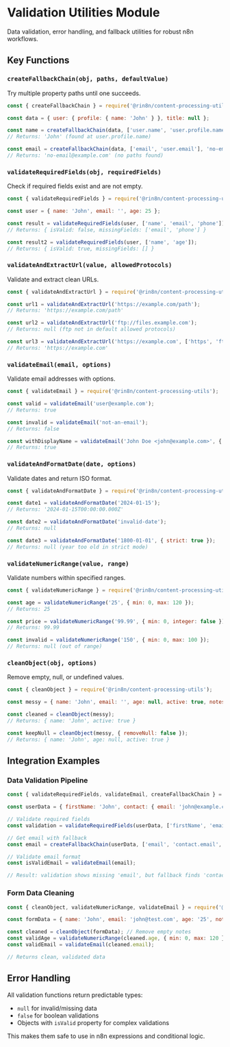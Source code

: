 # Validation Utilities Module

Data validation, error handling, and fallback utilities for robust n8n workflows.

## Key Functions

### `createFallbackChain(obj, paths, defaultValue)`

Try multiple property paths until one succeeds.

```javascript
const { createFallbackChain } = require('@rin8n/content-processing-utils');

const data = { user: { profile: { name: 'John' } }, title: null };

const name = createFallbackChain(data, ['user.name', 'user.profile.name', 'title'], 'Anonymous');
// Returns: 'John' (found at user.profile.name)

const email = createFallbackChain(data, ['email', 'user.email'], 'no-email@example.com');
// Returns: 'no-email@example.com' (no paths found)
```

### `validateRequiredFields(obj, requiredFields)`

Check if required fields exist and are not empty.

```javascript
const { validateRequiredFields } = require('@rin8n/content-processing-utils');

const user = { name: 'John', email: '', age: 25 };

const result = validateRequiredFields(user, ['name', 'email', 'phone']);
// Returns: { isValid: false, missingFields: ['email', 'phone'] }

const result2 = validateRequiredFields(user, ['name', 'age']);
// Returns: { isValid: true, missingFields: [] }
```

### `validateAndExtractUrl(value, allowedProtocols)`

Validate and extract clean URLs.

```javascript
const { validateAndExtractUrl } = require('@rin8n/content-processing-utils');

const url1 = validateAndExtractUrl('https://example.com/path');
// Returns: 'https://example.com/path'

const url2 = validateAndExtractUrl('ftp://files.example.com');
// Returns: null (ftp not in default allowed protocols)

const url3 = validateAndExtractUrl('https://example.com', ['https', 'ftp']);
// Returns: 'https://example.com'
```

### `validateEmail(email, options)`

Validate email addresses with options.

```javascript
const { validateEmail } = require('@rin8n/content-processing-utils');

const valid = validateEmail('user@example.com');
// Returns: true

const invalid = validateEmail('not-an-email');
// Returns: false

const withDisplayName = validateEmail('John Doe <john@example.com>', { allowDisplayName: true });
// Returns: true
```

### `validateAndFormatDate(date, options)`

Validate dates and return ISO format.

```javascript
const { validateAndFormatDate } = require('@rin8n/content-processing-utils');

const date1 = validateAndFormatDate('2024-01-15');
// Returns: '2024-01-15T00:00:00.000Z'

const date2 = validateAndFormatDate('invalid-date');
// Returns: null

const date3 = validateAndFormatDate('1800-01-01', { strict: true });
// Returns: null (year too old in strict mode)
```

### `validateNumericRange(value, range)`

Validate numbers within specified ranges.

```javascript
const { validateNumericRange } = require('@rin8n/content-processing-utils');

const age = validateNumericRange('25', { min: 0, max: 120 });
// Returns: 25

const price = validateNumericRange('99.99', { min: 0, integer: false });
// Returns: 99.99

const invalid = validateNumericRange('150', { min: 0, max: 100 });
// Returns: null (out of range)
```

### `cleanObject(obj, options)`

Remove empty, null, or undefined values.

```javascript
const { cleanObject } = require('@rin8n/content-processing-utils');

const messy = { name: 'John', email: '', age: null, active: true, notes: undefined };

const cleaned = cleanObject(messy);
// Returns: { name: 'John', active: true }

const keepNull = cleanObject(messy, { removeNull: false });
// Returns: { name: 'John', age: null, active: true }
```

## Integration Examples

### Data Validation Pipeline
```javascript
const { validateRequiredFields, validateEmail, createFallbackChain } = require('@rin8n/content-processing-utils');

const userData = { firstName: 'John', contact: { email: 'john@example.com' } };

// Validate required fields
const validation = validateRequiredFields(userData, ['firstName', 'email']);

// Get email with fallback
const email = createFallbackChain(userData, ['email', 'contact.email', 'user.email']);

// Validate email format
const isValidEmail = validateEmail(email);

// Result: validation shows missing 'email', but fallback finds 'contact.email'
```

### Form Data Cleaning
```javascript
const { cleanObject, validateNumericRange, validateEmail } = require('@rin8n/content-processing-utils');

const formData = { name: 'John', email: 'john@test.com', age: '25', notes: '', active: 'true' };

const cleaned = cleanObject(formData); // Remove empty notes
const validAge = validateNumericRange(cleaned.age, { min: 0, max: 120 });
const validEmail = validateEmail(cleaned.email);

// Returns clean, validated data
```

## Error Handling

All validation functions return predictable types:
- `null` for invalid/missing data
- `false` for boolean validations
- Objects with `isValid` property for complex validations

This makes them safe to use in n8n expressions and conditional logic. 